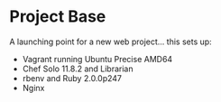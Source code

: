 Project Base
============

A launching point for a new web project... this sets up:
- Vagrant running Ubuntu Precise AMD64
- Chef Solo 11.8.2 and Librarian
- rbenv and Ruby 2.0.0p247
- Nginx
